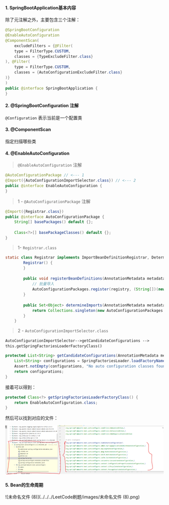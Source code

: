 #### 1. SpringBootApplication基本内容

除了元注解之外，主要包含三个注解：

```java
@SpringBootConfiguration
@EnableAutoConfiguration
@ComponentScan(
    excludeFilters = {@Filter(
    type = FilterType.CUSTOM,
    classes = {TypeExcludeFilter.class}
), @Filter(
    type = FilterType.CUSTOM,
    classes = {AutoConfigurationExcludeFilter.class}
)}
)
public @interface SpringBootApplication {
}
```

#### 2. @SpringBootConfiguration 注解

`@Configuration` 表示当前是一个配置类



#### 3. @ComponentScan

指定扫描哪些类



#### 4. @EnableAutoConfiguration

>   `@EnableAutoConfiguration` 注解

```java
@AutoConfigurationPackage // <--- 1
@Import({AutoConfigurationImportSelector.class}) // <--- 2
public @interface EnableAutoConfiguration { 
}
```

>   1 - `@AutoConfigurationPackage` 注解

```java
@Import({Registrar.class})
public @interface AutoConfigurationPackage {
    String[] basePackages() default {};

    Class<?>[] basePackageClasses() default {};
}
```

>   1- `Registrar.class`

```java
static class Registrar implements ImportBeanDefinitionRegistrar, DeterminableImports {
        Registrar() {
        }

        public void registerBeanDefinitions(AnnotationMetadata metadata, BeanDefinitionRegistry registry) {
            // 批量导入
            AutoConfigurationPackages.register(registry, (String[])(new AutoConfigurationPackages.PackageImports(metadata)).getPackageNames().toArray(new String[0]));
        }

        public Set<Object> determineImports(AnnotationMetadata metadata) {
            return Collections.singleton(new AutoConfigurationPackages.PackageImports(metadata));
        }
    }
```

>   2 - `AutoConfigurationImportSelector.class`  

`AutoConfigurationImportSelector-->getCandidateConfigurations --> this.getSpringFactoriesLoaderFactoryClass()`

```java
protected List<String> getCandidateConfigurations(AnnotationMetadata metadata, AnnotationAttributes attributes) {
    List<String> configurations = SpringFactoriesLoader.loadFactoryNames(this.getSpringFactoriesLoaderFactoryClass(), this.getBeanClassLoader()); // this.getSpringFactoriesLoaderFactoryClass
    Assert.notEmpty(configurations, "No auto configuration classes found in META-INF/spring.factories. If you are using a custom packaging, make sure that file is correct.");
    return configurations;
}

```

接着可以得到：

```java
protected Class<?> getSpringFactoriesLoaderFactoryClass() {
    return EnableAutoConfiguration.class;
}
```

然后可以找到对应的文件：

![image-20210819194208397](../../../LeetCode刷题/images/image-20210819194210189.png)

#### 5. Bean的生命周期

![未命名文件 (8)](../../../LeetCode刷题/images/未命名文件 (8).png)